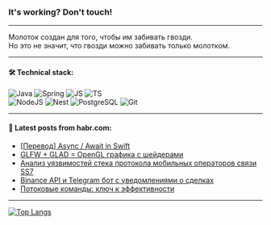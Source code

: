 ### It's working? Don't touch!

---
Молоток создан для того, чтобы им забивать гвозди. <br>
Но это не значит, что гвозди можно забивать только молотком.

---

#### 🛠️ Technical stack:

![Java](https://img.shields.io/badge/Java-informational?logo=Oracle&style=flat&logoColor=white&color=FF4500)
![Spring](https://img.shields.io/badge/SpringBoot-informational?logo=SpringBoot&style=flat&logoColor=white&color=6495ED)
![JS](https://img.shields.io/badge/JS-informational?logo=javaScript&style=flat&logoColor=black&color=F7Df1E)
![TS](https://img.shields.io/badge/TypeScript-informational?logo=typeScript&style=flat&logoColor=black&color=0667A8)  <br>
![NodeJS](https://img.shields.io/badge/NodeJS-informational?logo=node.js&style=flat&logoColor=white&color=43853D)
![Nest](https://img.shields.io/badge/NestJS-informational?logo=NestJS&style=flat&logoColor=white&color=red)
![PostgreSQL](https://img.shields.io/badge/PostgreSQL-informational?logo=PostgreSQL&style=flat&logoColor=white&color=DAA520)
![Git](https://img.shields.io/badge/Git-informational?logo=git&style=flat&logoColor=white&color=778899)

___

#### 💬 Latest posts from habr.com:

<!-- BLOG-POST-LIST:START -->
- [[Перевод] Async / Await in Swift](https://habr.com/ru/articles/746892/?utm_source=habrahabr&utm_medium=rss&utm_campaign=746892)
- [GLFW + GLAD = OpenGL графика с шейдерами](https://habr.com/ru/articles/746884/?utm_source=habrahabr&utm_medium=rss&utm_campaign=746884)
- [Анализ уязвимостей стека протокола мобильных операторов связи SS7](https://habr.com/ru/articles/746850/?utm_source=habrahabr&utm_medium=rss&utm_campaign=746850)
- [Binance API и Telegram бот с уведомлениями о сделках](https://habr.com/ru/articles/746832/?utm_source=habrahabr&utm_medium=rss&utm_campaign=746832)
- [Потоковые команды: ключ к эффективности](https://habr.com/ru/articles/746870/?utm_source=habrahabr&utm_medium=rss&utm_campaign=746870)
<!-- BLOG-POST-LIST:END -->

---
[![Top Langs](https://github-readme-stats-git-master-advtsetting-gmailcom.vercel.app/api/top-langs/?username=zloylis&langs_count=10&hide_title=false&title_color=e6edf3&size_weight=0.5&count_weight=0.5&layout=compact&hide_border=true&theme=dracula)](https://github.com/zloylis)

<!-- ![GitHub stats](https://github-readme-stats-git-master-advtsetting-gmailcom.vercel.app/api?username=zloylis&show_icons=true&hide_border=true&theme=dracula&hide_title=true&include_all_commits=true&count_private=true&hide=contribs&hide_rank=true) -->
